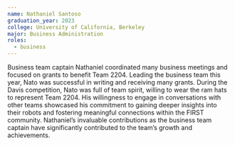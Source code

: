 ```yaml
---
name: Nathaniel Santoso
graduation_year: 2023
college: University of California, Berkeley
major: Business Administration
roles:
  - business
---
```

Business team captain Nathaniel coordinated many business meetings and focused on grants to benefit Team 2204. Leading the business team this year, Nato was successful in writing and receiving many grants. During the Davis competition, Nato was full of team spirit, willing to wear the ram hats to represent Team 2204. His willingness to engage in conversations with other teams showcased his commitment to gaining deeper insights into their robots and fostering meaningful connections within the FIRST community. Nathaniel’s invaluable contributions as the business team captain have significantly contributed to the team’s growth and achievements.